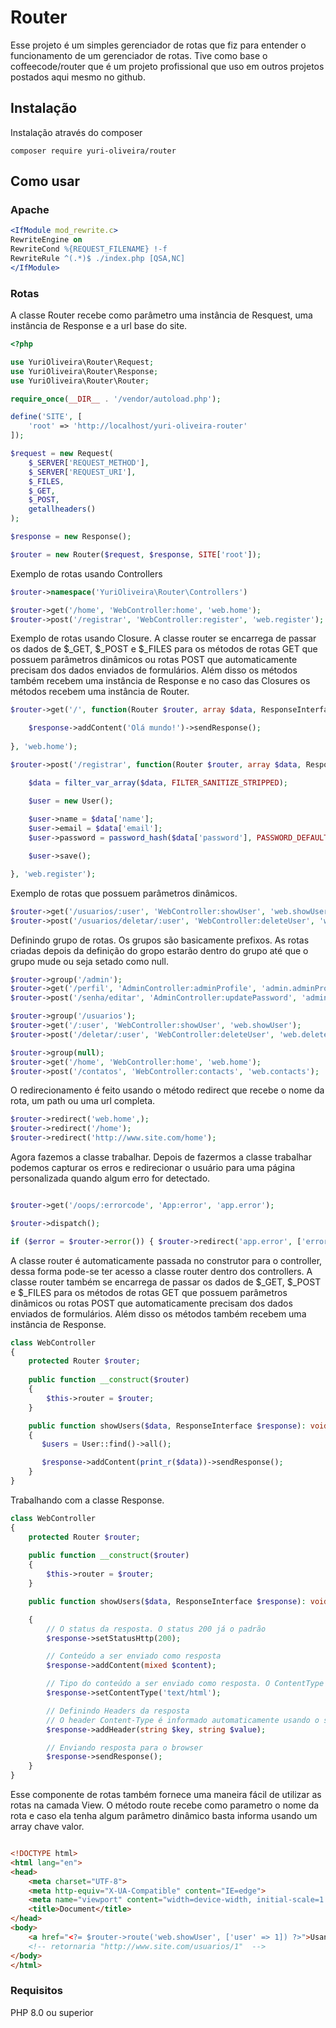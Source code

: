 # Router

Esse projeto é um simples gerenciador de rotas que fiz para entender o funcionamento de um gerenciador de rotas.
Tive como base o coffeecode/router que é um projeto profissional que uso em outros projetos postados aqui mesmo
no github.
## Instalação

Instalação através do composer

```shell
composer require yuri-oliveira/router
```

## Como usar

### Apache

```apache
<IfModule mod_rewrite.c>
RewriteEngine on
RewriteCond %{REQUEST_FILENAME} !-f
RewriteRule ^(.*)$ ./index.php [QSA,NC]
</IfModule>
```
### Rotas

A classe Router recebe como parâmetro uma instância de Resquest, uma instância de Response e a url base do site.

```php
<?php

use YuriOliveira\Router\Request;
use YuriOliveira\Router\Response;
use YuriOliveira\Router\Router;

require_once(__DIR__ . '/vendor/autoload.php');

define('SITE', [
    'root' => 'http://localhost/yuri-oliveira-router'
]);

$request = new Request(
    $_SERVER['REQUEST_METHOD'],
    $_SERVER['REQUEST_URI'],
    $_FILES,
    $_GET,
    $_POST,
    getallheaders()
);

$response = new Response();

$router = new Router($request, $response, SITE['root']);

```

Exemplo de rotas usando Controllers

```php
$router->namespace('YuriOliveira\Router\Controllers')

$router->get('/home', 'WebController:home', 'web.home');
$router->post('/registrar', 'WebController:register', 'web.register');
```

Exemplo de rotas usando Closure. A classe router se encarrega de passar os dados de $_GET, $_POST e $_FILES para os métodos de rotas GET que possuem parâmetros dinâmicos ou rotas POST que automaticamente precisam dos dados enviados de formulários. Além disso os métodos também recebem uma instância de Response e no caso das Closures os métodos recebem uma instância de Router.

```php
$router->get('/', function(Router $router, array $data, ResponseInterface $response){

    $response->addContent('Olá mundo!')->sendResponse();
    
}, 'web.home');

$router->post('/registrar', function(Router $router, array $data, ResponseInterface $response){

    $data = filter_var_array($data, FILTER_SANITIZE_STRIPPED);

    $user = new User();
    
    $user->name = $data['name'];
    $user->email = $data['email'];
    $user->password = password_hash($data['password'], PASSWORD_DEFAULT);

    $user->save();

}, 'web.register');
```

Exemplo de rotas que possuem parâmetros dinâmicos.

```php
$router->get('/usuarios/:user', 'WebController:showUser', 'web.showUser');
$router->post('/usuarios/deletar/:user', 'WebController:deleteUser', 'web.deleteUser');
```

Definindo grupo de rotas. Os grupos são basicamente prefixos. As rotas criadas depois da
definição do gropo estarão dentro do grupo até que o grupo mude ou seja setado como null.

```php
$router->group('/admin');
$router->get('/perfil', 'AdminController:adminProfile', 'admin.adminProfile');
$router->post('/senha/editar', 'AdminController:updatePassword', 'admin.updatePassword');

$router->group('/usuarios');
$router->get('/:user', 'WebController:showUser', 'web.showUser');
$router->post('/deletar/:user', 'WebController:deleteUser', 'web.deleteUser');

$router->group(null);
$router->get('/home', 'WebController:home', 'web.home');
$router->post('/contatos', 'WebController:contacts', 'web.contacts');
```

O redirecionamento é feito usando o método redirect que recebe o nome da rota,
um path ou uma url completa.

```php
$router->redirect('web.home',);
$router->redirect('/home');
$router->redirect('http://www.site.com/home');

```

Agora fazemos a classe trabalhar. Depois de fazermos a classe trabalhar podemos capturar os erros
e redirecionar o usuário para uma página personalizada quando algum erro for detectado.

```php

$router->get('/oops/:errorcode', 'App:error', 'app.error');

$router->dispatch();

if ($error = $router->error()) { $router->redirect('app.error', ['errorcode' => $error]); }

```

A classe router é automaticamente passada no construtor para o controller, dessa forma pode-se ter acesso a classe router dentro dos controllers. A classe router também se encarrega de passar os dados de $_GET, $_POST e $_FILES para os métodos de rotas GET que possuem parâmetros dinâmicos ou rotas POST que automaticamente precisam dos dados enviados de formulários. Além disso os métodos também recebem uma instância de Response.

```php
class WebController
{
    protected Router $router;
    
    public function __construct($router)
    {
        $this->router = $router;
    }

    public function showUsers($data, ResponseInterface $response): void
    {
       $users = User::find()->all();

       $response->addContent(print_r($data))->sendResponse();
    }
}
```

Trabalhando com a classe Response.

```php
class WebController
{
    protected Router $router;
    
    public function __construct($router)
    {
        $this->router = $router;
    }

    public function showUsers($data, ResponseInterface $response): void

    {
        // O status da resposta. O status 200 já o padrão
        $response->setStatusHttp(200);

        // Conteúdo a ser enviado como resposta
        $response->addContent(mixed $content);

        // Tipo do conteúdo a ser enviado como resposta. O ContentType 'text/html' já é o padrão
        $response->setContentType('text/html');

        // Definindo Headers da resposta
        // O header Content-Type é informado automaticamente usando o setContentType informado
        $response->addHeader(string $key, string $value);

        // Enviando resposta para o browser
        $response->sendResponse();
    }
}
```

Esse componente de rotas também fornece uma maneira fácil de utilizar as rotas na camada View. O método route recebe como parametro o nome da rota e caso ela tenha algum parâmetro dinâmico basta informa usando um array chave valor.

```html

<!DOCTYPE html>
<html lang="en">
<head>
    <meta charset="UTF-8">
    <meta http-equiv="X-UA-Compatible" content="IE=edge">
    <meta name="viewport" content="width=device-width, initial-scale=1.0">
    <title>Document</title>
</head>
<body>
    <a href="<?= $router->route('web.showUser', ['user' => 1]) ?>">Usando as rotas</a>
    <!-- retornaria "http://www.site.com/usuarios/1"  -->
</body>
</html>

```

### Requisitos

PHP 8.0 ou superior
